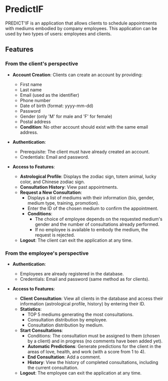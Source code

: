 # PredictIF

PREDICT'IF is an application that allows clients to schedule appointments with mediums embodied by company employees. This application can be used by two types of users: employees and clients.

## Features

### From the client's perspective

- **Account Creation**: Clients can create an account by providing:
  - First name
  - Last name
  - Email (used as the identifier)
  - Phone number
  - Date of birth (format: yyyy-mm-dd)
  - Password
  - Gender (only 'M' for male and 'F' for female)
  - Postal address
  - **Condition**: No other account should exist with the same email address.

- **Authentication**: 
  - Prerequisite: The client must have already created an account.
  - Credentials: Email and password.

- **Access to Features**:
  - **Astrological Profile**: Displays the zodiac sign, totem animal, lucky color, and Chinese zodiac sign.
  - **Consultation History**: View past appointments.
  - **Request a New Consultation**:
    - Displays a list of mediums with their information (bio, gender, medium type, training, promotion).
    - Enter the ID of the chosen medium to confirm the appointment.
    - **Conditions**:
      - The choice of employee depends on the requested medium's gender and the number of consultations already performed.
      - If no employee is available to embody the medium, the request is rejected.
  - **Logout**: The client can exit the application at any time.

### From the employee's perspective

- **Authentication**: 
  - Employees are already registered in the database.
  - Credentials: Email and password (same method as for clients).

- **Access to Features**:
  - **Client Consultation**: View all clients in the database and access their information (astrological profile, history) by entering their ID.
  - **Statistics**:
    - TOP 5 mediums generating the most consultations.
    - Consultation distribution by employee.
    - Consultation distribution by medium.
  - **Start Consultations**:
    - Conditions: The consultation must be assigned to them (chosen by a client) and in progress (no comments have been added yet).
    - **Automatic Predictions**: Generate predictions for the client in the areas of love, health, and work (with a score from 1 to 4).
    - **End Consultation**: Add a comment.
    - **History**: View the history of completed consultations, including the current consultation.
  - **Logout**: The employee can exit the application at any time.
